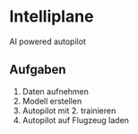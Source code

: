 # Intelliplane
AI powered autopilot 
## Aufgaben
1. Daten aufnehmen
2. Modell erstellen
3. Autopilot mit 2. trainieren
4. Autopilot auf Flugzeug laden
